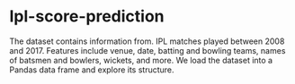 # Ipl-score-prediction

The dataset contains information from. IPL matches played between 2008 and 2017. Features include venue, date, batting and bowling teams, names of batsmen and bowlers, wickets, and more. We load the dataset into a Pandas data frame and explore its structure.
